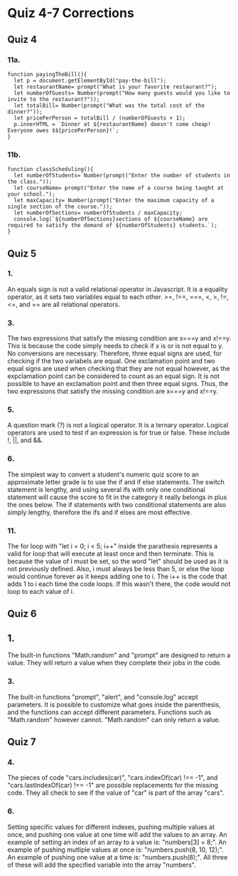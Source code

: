 # Quiz 4-7 Corrections

## Quiz 4

### 11a.
```
function payingTheBill(){
  let p = document.getElementById("pay-the-bill");
  let restaurantName= prompt("What is your favorite restaurant?");
  let numberOfGuests= Number(prompt("How many guests would you like to invite to the restaurant?"));
  let totalBill= Number(prompt("What was the total cost of the dinner?"));
  let pricePerPerson = totalBill / (numberOfGuests + 1);
  p.innerHTML = `Dinner at ${restaurantName} doesn't come cheap! Everyone owes $${pricePerPerson}!`;
}
```

### 11b.
```
function classScheduling(){
  let numberOfStudents= Number(prompt("Enter the number of students in the class."));
  let courseName= prompt("Enter the name of a course being taught at your school.");
  let maxCapacity= Number(prompt("Enter the maximum capacity of a single section of the course."));
  let numberOfSections= numberOfStudents / maxCapacity;
  console.log(`${numberOfSections}sections of ${courseName} are required to satisfy the demand of ${numberOfStudents} students.`);
}
```


## Quiz 5

### 1.
An equals sign is not a valid relational operator in Javascript. It is a equality operator, as it sets two variables equal to each other. >=, !==, ===, <, >, !=, <=, and == are all relational operators.

### 3.
The two expressions that satisfy the missing condition are x===y and x!==y. This is because the code simply needs to check if x is or is not equal to y. No conversions are necessary. Therefore, three equal signs are used, for checking if the two variabels are equal. One exclamation point and two equal signs are used when checking that they are not equal however, as the expclamation point can be considered to count as an equal sign. It is not possible to have an exclamation point and then three equal signs. Thus, the two expressions that satisfy the missing condition are x===y and x!==y.

### 5.
A question mark (?) is not a logical operator. It is a ternary operator. Logical operators are used to test if an expression is for true or false. These include !, ||, and &&.

### 6.
The simplest way to convert a student's numeric quiz score to an approximate letter grade is to use the if and if else statements. The switch statement is lengthy, and using several ifs with only one conditional statement will cause the score to fit in the category it really belongs in plus the ones below. The if statements with two conditional statements are also simply lengthy, therefore the ifs and if elses are most effective.

### 11.
The for loop with "let i = 0; i < 5; i++" inside the parathesis represents a valid for loop that will execute at least once and then terminate. This is because the value of i must be set, so the word "let" should be used as it is not previously defined. Also, i must always be less than 5, or else the loop would continue forever as it keeps adding one to i. The i++ is the code that adds 1 to i each time the code loops. If this wasn't there, the code would not loop to each value of i. 


## Quiz 6

## 1.
The built-in functions "Math.random" and "prompt" are designed to return a value. They will return a value when they complete their jobs in the code.

### 3.
The built-in functions "prompt", "alert", and "console.log" accept parameters. It is possible to customize what goes inside the parenthesis, and the functions can accept different parameters. Functions such as "Math.random" however cannot. "Math.random" can only return a value.


## Quiz 7

### 4.
The pieces of code "cars.includes(car)", "cars.indexOf(car) !== -1", and "cars.lastIndexOf(car) !== -1" are possible replacements for the missing code. They all check to see if the value of "car" is part of the array "cars".

### 6.
Setting specific values for different indexes, pushing multiple values at once, and pushing one value at one time will add the values to an array. An example of setting an index of an array to a value is: "numbers[3] = 8;". An example of pushing mutliple values at once is: "numbers.push(8, 10, 12);". An example of pushing one value at a time is: "numbers.push(8);". All three of these will add the specified variable into the array "numbers".
